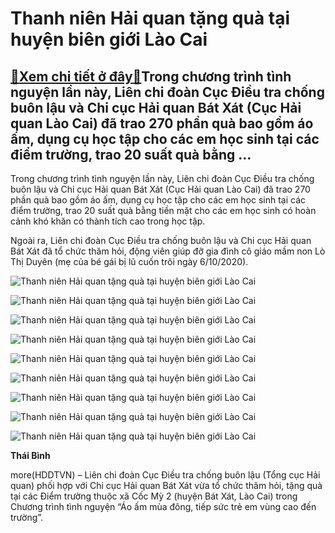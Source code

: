 Thanh niên Hải quan tặng quà tại huyện biên giới Lào Cai
========================================================

[:gift:Xem chi tiết ở đây:gift:](https://hddtvn.com/thanh-nien-hai-quan-tang-qua-tai-huyen-bien-gioi-lao-cai/)Trong chương trình tình nguyện lần này, Liên chi đoàn Cục Điều tra chống buôn lậu và Chi cục Hải quan Bát Xát (Cục Hải quan Lào Cai) đã trao 270 phần quà bao gồm áo ấm, dụng cụ học tập cho các em học sinh tại các điểm trường, trao 20 suất quà bằng …
---------------------------------------------------------------------------------------------------------------------------------------------------------------------------------------------------------------------------------------------------------


Trong chương trình tình nguyện lần này, Liên chi đoàn Cục Điều tra chống buôn lậu và Chi cục Hải quan Bát Xát (Cục Hải quan Lào Cai) đã trao 270 phần quà bao gồm áo ấm, dụng cụ học tập cho các em học sinh tại các điểm trường, trao 20 suất quà bằng tiền mặt cho các em học sinh có hoàn cảnh khó khăn có thành tích cao trong học tập.


Ngoài ra, Liên chi đoàn Cục Điều tra chống buôn lậu và Chi cục Hải quan Bát Xát đã tổ chức thăm hỏi, động viên giúp đỡ gia đình cô giáo mầm non Lò Thị Duyên (mẹ của bé gái bị lũ cuốn trôi ngày 6/10/2020).





![Thanh niên Hải quan tặng quà tại huyện biên giới Lào Cai](https://hddtvn.com/wp-content/uploads/2021/01/0446_IMG_1603423223140_1603435912588.jpg "Thanh niên Hải quan tặng quà tại huyện biên giới Lào Cai")






![Thanh niên Hải quan tặng quà tại huyện biên giới Lào Cai](https://hddtvn.com/wp-content/uploads/2021/01/0451_IMG_1603423225054_1603435914398.jpg "Thanh niên Hải quan tặng quà tại huyện biên giới Lào Cai")






![Thanh niên Hải quan tặng quà tại huyện biên giới Lào Cai](https://hddtvn.com/wp-content/uploads/2021/01/0457_IMG_1603423227235_1603435920156.jpg "Thanh niên Hải quan tặng quà tại huyện biên giới Lào Cai")






![Thanh niên Hải quan tặng quà tại huyện biên giới Lào Cai](https://hddtvn.com/wp-content/uploads/2021/01/0449_IMG_1603423224419_1603435912136.jpg "Thanh niên Hải quan tặng quà tại huyện biên giới Lào Cai")






![Thanh niên Hải quan tặng quà tại huyện biên giới Lào Cai](https://hddtvn.com/wp-content/uploads/2021/01/0455_IMG_1603423226734_1603435920220.jpg "Thanh niên Hải quan tặng quà tại huyện biên giới Lào Cai")






![Thanh niên Hải quan tặng quà tại huyện biên giới Lào Cai](https://hddtvn.com/wp-content/uploads/2021/01/0453_IMG_1603423225657_1603435913825.jpg "Thanh niên Hải quan tặng quà tại huyện biên giới Lào Cai")






![Thanh niên Hải quan tặng quà tại huyện biên giới Lào Cai](https://hddtvn.com/wp-content/uploads/2021/01/0447_IMG_1603423224407_1603435913080.jpg "Thanh niên Hải quan tặng quà tại huyện biên giới Lào Cai")






![Thanh niên Hải quan tặng quà tại huyện biên giới Lào Cai](https://hddtvn.com/wp-content/uploads/2021/01/0444_IMG_1603423223064_1603435910860.jpg "Thanh niên Hải quan tặng quà tại huyện biên giới Lào Cai")






![Thanh niên Hải quan tặng quà tại huyện biên giới Lào Cai](https://hddtvn.com/wp-content/uploads/2021/01/0459_IMG_1603423228701_1603435920349.jpg "Thanh niên Hải quan tặng quà tại huyện biên giới Lào Cai")




**Thái Bình**



more(HDDTVN) – Liên chi đoàn Cục Điều tra chống buôn lậu (Tổng cục Hải quan) phối hợp với Chi cục Hải quan Bát Xát vừa tổ chức thăm hỏi, tặng quà tại các Điểm trường thuộc xã Cốc Mỳ 2 (huyện Bát Xát, Lào Cai) trong Chương trình tình nguyện “Áo ấm mùa đông, tiếp sức trẻ em vùng cao đến trường”.

